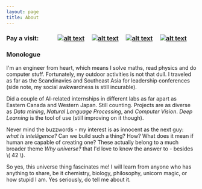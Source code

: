 ```yaml
---
layout: page
title: About
---
```

<!-- Please don't remove this: Grab your social icons from https://github.com/carlsednaoui/gitsocial -->

<!-- display the social media buttons in your README -->



### Pay a visit: &nbsp; &nbsp; &nbsp; &nbsp; &nbsp; &nbsp; [![alt text][1.1]][1] &nbsp; &nbsp; [![alt text][2.1]][2] &nbsp; &nbsp; [![alt text][3.1]][3] &nbsp; &nbsp; [![alt text][4.1]][4]


### Monologue

I'm an engineer from heart, which means I solve maths, read physics and do computer stuff. Fortunately, my outdoor activities is not that dull. I traveled as far as the Scandinavies and Southeast Asia for leadership conferences (side note, my social awkwardness is still incurable).

Did a couple of AI-related internships in different labs as far apart as Eastern Canada and Western Japan. Still counting. Projects are as diverse as _Data mining_, _Natural Language Processing_, and _Computer Vision_. _Deep Learning_ is the tool of use (still improving on it though).

Never mind the buzzwords - my interest is as innocent as the next guy: _what is intelligence?_ Can we build such a thing? How? What does it mean if human are capable of creating one? These actually belong to a much broader theme _Why universe?_ that I'd love to know the answer to - besides \\( 42 \\).

So yes, this universe thing fascinates me! I will learn from anyone who has anything to share, be it chemistry, biology, philosophy, unicorn magic, or how stupid I am. Yes seriously, do tell me about it.

<!-- links to social media icons -->
<!-- no need to change these -->

<!-- icons with padding -->

[1.1]: http://i.imgur.com/CKLpgcs.png (email icon with padding)
[2.1]: http://i.imgur.com/aV59QS6.png (github icon with padding)
[3.1]: http://i.imgur.com/Q9Dr6XJ.png (linkedin icon with padding)
[4.1]: http://i.imgur.com/2amdaUm.png (resume icon with padding)

<!-- icons without padding -->

[1.2]: http://i.imgur.com/CKLpgcs.png (email icon without padding)
[2.2]: http://i.imgur.com/aV59QS6.png (github icon without padding)
[3.2]: http://i.imgur.com/Q9Dr6XJ.png (linkedin plus icon without padding)
[4.2]: http://i.imgur.com/2amdaUm.png (resume icon without padding)


<!-- links to your social media accounts -->
<!-- update these accordingly -->

[1]: mailto:thtrieu@apcs.vn
[2]: http://github.com/thtrieu/
[3]: https://linkedin.com/in/thtrieu95
[4]: http://thtrieu.github.io/resume.pdf

<!-- Please don't remove this: Grab your social icons from https://github.com/carlsednaoui/gitsocial -->